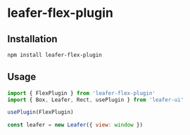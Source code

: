 # leafer-flex-plugin

## Installation

```bash
npm install leafer-flex-plugin
```

## Usage

```js
import { FlexPlugin } from 'leafer-flex-plugin'
import { Box, Leafer, Rect, usePlugin } from 'leafer-ui'

usePlugin(FlexPlugin)

const leafer = new Leafer({ view: window })
```
